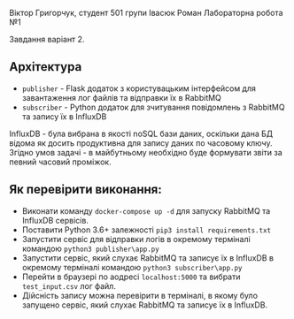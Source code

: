 Віктор Григорчук, студент 501 групи
Івасюк Роман
Лабораторна робота №1

Завдання варіант 2.

## Архітектура
- `publisher` - Flask додаток з користувацьким інтерфейсом для завантаження лог файлів та відправки їх в RabbitMQ
- `subscriber` - Python додаток для зчитування повідомлень з RabbitMQ та запису їх в InfluxDB

InfluxDB - була вибрана в якості noSQL бази даних, оскільки дана БД відома як досить продуктивна для запису 
даних по часовому ключу. Згідно умов задачі - в майбутньому необхідно буде формувати звіти за певний часовий проміжок. 

## Як перевірити виконання:
- Виконати команду `docker-compose up -d` для запуску RabbitMQ та InfluxDB сервісів.
- Поставити Python 3.6+ залежності `pip3 install requirements.txt`
- Запустити сервіс для відправки логів в окремому терміналі командою `python3 publisher\app.py`
- Запустити сервіс, який слухає RabbitMQ та записує їх в InfluxDB в окремому терміналі командою `python3 subscriber\app.py`
- Перейти в браузері по аодресі `localhost:5000` та вибрати `test_input.csv` лог файл.
- Дійсність запису можна перевірити в терміналі, в якому було запущено сервіс, який слухає RabbitMQ та записує їх в InfluxDB.
